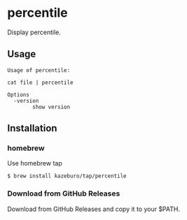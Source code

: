 # percentile

Display percentile.

## Usage

```
Usage of percentile:

cat file | percentile

Options
  -version
        show version
```

## Installation

### homebrew

Use homebrew tap

```
$ brew install kazeburo/tap/percentile
```

### Download from GitHub Releases

Download from GitHub Releases and copy it to your $PATH.
